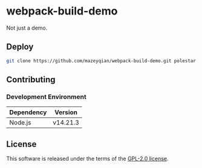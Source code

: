 # webpack-build-demo

Not just a demo.

## Deploy

```bash
git clone https://github.com/mazeyqian/webpack-build-demo.git polestar
```

## Contributing

### Development Environment

| Dependency | Version  |
|------------|----------|
| Node.js    | v14.21.3 |

## License

This software is released under the terms of the [GPL-2.0 license](https://github.com/mazeyqian/webpack-build-demo/blob/main/LICENSE).
